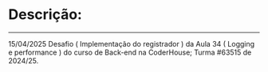<h1>Descrição:</h1>
<hr>
<div>
<p>15/04/2025 Desafio ( Implementação do registrador ) da Aula 34 ( Logging e performance ) do curso de Back-end na CoderHouse; Turma #63515 de 2024/25.</p>
</div>